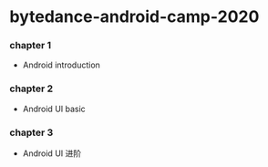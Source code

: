 # bytedance-android-camp-2020
### chapter 1
- Android introduction

### chapter 2
- Android UI basic

### chapter 3
- Android UI 进阶
